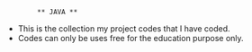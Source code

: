             ** JAVA **
           
* This is the collection my project codes that I have coded. 
* Codes can only be uses free for the education purpose only.
